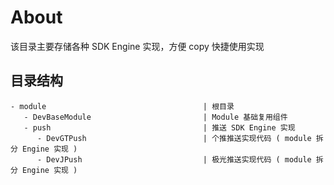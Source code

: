 # About

该目录主要存储各种 SDK Engine 实现，方便 copy 快捷使用实现


## 目录结构

```
- module                                   | 根目录
   - DevBaseModule                         | Module 基础复用组件
   - push                                  | 推送 SDK Engine 实现
      - DevGTPush                          | 个推推送实现代码 ( module 拆分 Engine 实现 )
      - DevJPush                           | 极光推送实现代码 ( module 拆分 Engine 实现 )
```